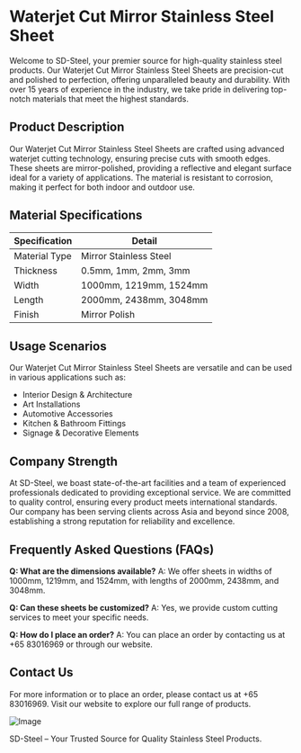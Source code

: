 # Waterjet Cut Mirror Stainless Steel Sheet

Welcome to SD-Steel, your premier source for high-quality stainless steel products. Our Waterjet Cut Mirror Stainless Steel Sheets are precision-cut and polished to perfection, offering unparalleled beauty and durability. With over 15 years of experience in the industry, we take pride in delivering top-notch materials that meet the highest standards.

## Product Description
Our Waterjet Cut Mirror Stainless Steel Sheets are crafted using advanced waterjet cutting technology, ensuring precise cuts with smooth edges. These sheets are mirror-polished, providing a reflective and elegant surface ideal for a variety of applications. The material is resistant to corrosion, making it perfect for both indoor and outdoor use.

## Material Specifications

| Specification | Detail |
|---------------|--------|
| Material Type | Mirror Stainless Steel |
| Thickness | 0.5mm, 1mm, 2mm, 3mm |
| Width | 1000mm, 1219mm, 1524mm |
| Length | 2000mm, 2438mm, 3048mm |
| Finish | Mirror Polish |

## Usage Scenarios
Our Waterjet Cut Mirror Stainless Steel Sheets are versatile and can be used in various applications such as:
- Interior Design & Architecture
- Art Installations
- Automotive Accessories
- Kitchen & Bathroom Fittings
- Signage & Decorative Elements

## Company Strength
At SD-Steel, we boast state-of-the-art facilities and a team of experienced professionals dedicated to providing exceptional service. We are committed to quality control, ensuring every product meets international standards. Our company has been serving clients across Asia and beyond since 2008, establishing a strong reputation for reliability and excellence.

## Frequently Asked Questions (FAQs)
**Q: What are the dimensions available?**
A: We offer sheets in widths of 1000mm, 1219mm, and 1524mm, with lengths of 2000mm, 2438mm, and 3048mm.

**Q: Can these sheets be customized?**
A: Yes, we provide custom cutting services to meet your specific needs.

**Q: How do I place an order?**
A: You can place an order by contacting us at +65 83016969 or through our website.

## Contact Us
For more information or to place an order, please contact us at +65 83016969. Visit our website to explore our full range of products.

![Image](https://github.com/user-attachments/assets/2567258e-e124-4816-932d-1809bd27ef0b)

SD-Steel – Your Trusted Source for Quality Stainless Steel Products.